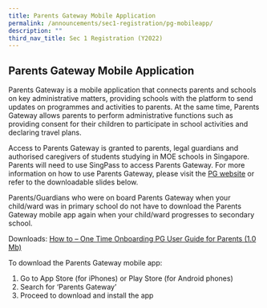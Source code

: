 ```yaml
---
title: Parents Gateway Mobile Application
permalink: /announcements/sec1-registration/pg-mobileapp/
description: ""
third_nav_title: Sec 1 Registration (Y2022)
---
```

## **Parents Gateway Mobile Application**
Parents Gateway is a mobile application that connects parents and schools on key administrative matters, providing schools with the platform to send updates on programmes and activities to parents. At the same time, Parents Gateway allows parents to perform administrative functions such as providing consent for their children to participate in school activities and declaring travel plans.

Access to Parents Gateway is granted to parents, legal guardians and authorised caregivers of students studying in MOE schools in Singapore. Parents will need to use SingPass to access Parents Gateway. For more information on how to use Parents Gateway, please visit the [PG website](https://pg.moe.edu.sg/) or refer to the downloadable slides below.

Parents/Guardians who were on board Parents Gateway when your child/ward was in primary school do not have to download the Parents Gateway mobile app again when your child/ward progresses to secondary school.

Downloads:
[How to – One Time Onboarding PG User Guide for Parents (1.0 Mb)](/files/04b%20Sec%201%20Registration%20-%20PG%20Annex%20A%20-%20One-Time%20Onboarding.pdf)
 

To download the Parents Gateway mobile app:
1. Go to App Store (for iPhones) or Play Store (for Android phones)
2. Search for ‘Parents Gateway’
3. Proceed to download and install the app